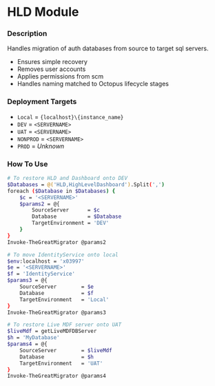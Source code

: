 # HLD Module  


### Description  

Handles migration of auth databases from source to target sql servers.

* Ensures simple recovery
* Removes user accounts
* Applies permissions from scm
* Handles naming matched to Octopus lifecycle stages


### Deployment Targets  
* `Local` = `{localhost}\{instance_name}`
* `DEV` = `<SERVERNAME>`
* `UAT` = `<SERVERNAME>`
* `NONPROD` = `<SERVERNAME>`
* `PROD` = _Unknown_

### How To Use  

```sh
# To restore HLD and Dashboard onto DEV
$Databases = @('HLD,HighLevelDashboard').Split(',')
foreach ($Database in $Databases) {
    $c = '<SERVERNAME>'
    $params2 = @{
        SourceServer      = $c
        Database          = $Database
        TargetEnvironment = 'DEV'
    }
}
Invoke-TheGreatMigrator @params2
```

```sh
# To move IdentityService onto local
$env:localhost = 'x03997'
$e = '<SERVERNAME>'
$f = 'IdentityService'
$params3 = @{
    SourceServer        = $e
    Database            = $f
    TargetEnvironment   = 'Local'
}
Invoke-TheGreatMigrator @params3
```

```sh
# To restore Live MDF server onto UAT
$liveMdf = getLiveMDFDBServer
$h = 'MyDatabase'
$params4 = @{
    SourceServer        = $liveMdf
    Database            = $h
    TargetEnvironment   = 'UAT'
}
Invoke-TheGreatMigrator @params4
```
